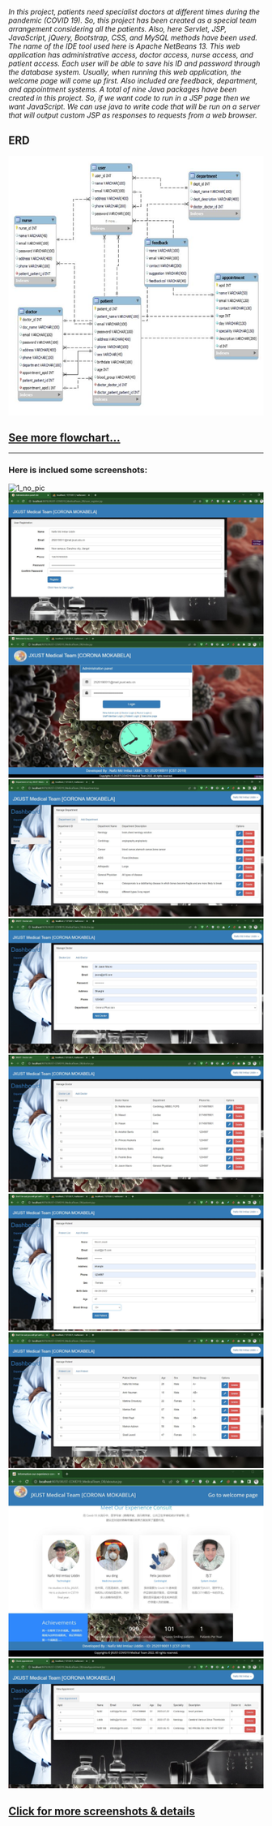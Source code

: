_In this project, patients need specialist doctors at different times during the pandemic (COVID 19). So, this project has been created as a special team arrangement considering all the patients. Also, here Servlet, JSP, JavaScript, jQuery, Bootstrap, CSS, and MySQL methods have been used. The name of the IDE tool used here is Apache NetBeans 13. This web application has administrative access, doctor access, nurse access, and patient access. Each user will be able to save his ID and password through the database system. Usually, when running this web application, the welcome page will come up first. Also included are feedback, department, and appointment systems. A total of nine Java packages have been created in this project. So, if we want code to run in a JSP page then we want JavaScript. We can use java to write code that will be run on a server that will output custom JSP as responses to requests from a web browser._

## ERD 
![ERD](./src/ERD.jpg)

## [See more flowchart...](https://www.slideshare.net/secret/CKe3VYRVbDJZsG)

<hr/>

### Here is inclued some screenshots:
![1_no_pic](./src/1.WelcomePage.JPG)
![2_no_pic](./src/2.CreateAdminUser.JPG)
![3_no_pic](./src/3.AcessAdminUser.JPG)
![4_no_pic](./src/4.AcessAdminDAO.JPG)
![5_no_pic](./src/5.AddDoc.JPG)
![6_no_pic](./src/6.DocDasboard.JPG)
![7_no_pic](./src/7.AddPati.JPG)
![8_no_pic](./src/8.PatiDashboard.JPG)
![9_no_pic](./src/21.ConsultPage.JPG)
![9_no_pic](./src/14.ViewAppointPati.JPG)


## [Click for more screenshots & details](https://www.slideshare.net/secret/CKe3VYRVbDJZsG)